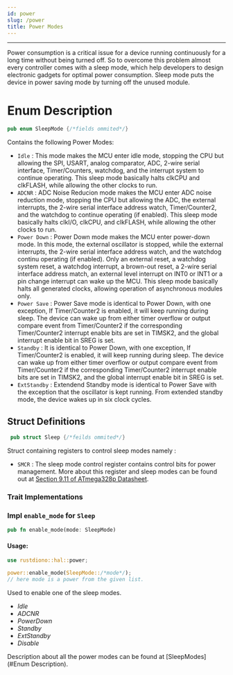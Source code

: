 ```yaml
---
id: power
slug: /power
title: Power Modes
---
```



----

Power consumption is a critical issue for a device running continuously for a long time without being turned off. So to overcome this problem almost every controller comes with a sleep mode, which help developers to design electronic gadgets for optimal power consumption. Sleep mode puts the device in power saving mode by turning off the unused module.

# Enum Description

```rust
pub enum SleepMode {/*fields ommited*/}
```

Contains the following Power Modes:

* `Idle` : This  mode makes the MCU enter idle mode, stopping the CPU but allowing the SPI, USART, analog comparator, ADC, 2-wire serial interface, Timer/Counters, watchdog, and the interrupt system to continue operating. This sleep mode basically halts clkCPU and clkFLASH, while allowing the other clocks to run.
* `ADCNR` : ADC Noise Reducion mode makes the MCU enter ADC noise reduction mode, stopping the CPU but allowing the ADC, the external interrupts, the 2-wire serial interface address watch, Timer/Counter2, and the watchdog to continue operating (if enabled). This sleep mode basically halts clkI/O, clkCPU, and clkFLASH, while allowing the other clocks to run.
* `Power Down` : Power Down mode makes the MCU enter power-down mode. In this mode, the external oscillator is stopped, while the external interrupts, the 2-wire serial interface address watch, and the watchdog continu operating (if enabled). Only an external reset, a watchdog system reset, a watchdog interrupt, a brown-out reset, a 2-wire serial interface address match, an external level interrupt on INT0 or INT1  or a pin change interrupt can wake up the MCU. This sleep mode basically halts all generated clocks, allowing operation of asynchronous modules only.
* `Power Save` : Power Save mode is identical to Power Down, with one exception, If Timer/Counter2 is enabled, it will keep running during sleep. The device can wake up from either timer overflow or output  compare event from Timer/Counter2 if the corresponding Timer/Counter2 interrupt enable bits are set in TIMSK2, and the global interrupt enable bit in SREG is set.
* `Standby` : It is identical to Power Down, with one exception, If Timer/Counter2 is enabled, it will keep running during sleep. The device can wake up from either timer overflow or output compare event from Timer/Counter2 if the corresponding Timer/Counter2 interrupt enable bits are set in TIMSK2, and the global interrupt enable bit in SREG is set.
* `ExtStandby` : Extendend Standby mode is identical to Power Save with the exception that the oscillator is kept running. From extended standby mode, the device wakes up in six clock cycles.

## Struct Definitions

```rust
 pub struct Sleep {/*feilds ommited*/}
```

Struct containing registers to control sleep modes namely :

* `SMCR` : The sleep mode control register contains control bits for power management. More about this register and sleep modes can be found out at [Section 9.11 of ATmega328p Datasheet](t.ly/dBh5).

### Trait Implementations

### Impl `enable_mode` for `Sleep`

```rust
pub fn enable_mode(mode: SleepMode) 
```

#### Usage:

```rust
use rustdiono::hal::power;

power::enable_mode(SleepMode::/*mode*/);
// here mode is a power from the given list.
```

Used to enable one of the sleep modes.

* *Idle*
* *ADCNR*
* *PowerDown*
* *Standby*
* *ExtStandby*
* *Disable*

Description about all the power modes can be found at [SleepModes](#Enum Description).
